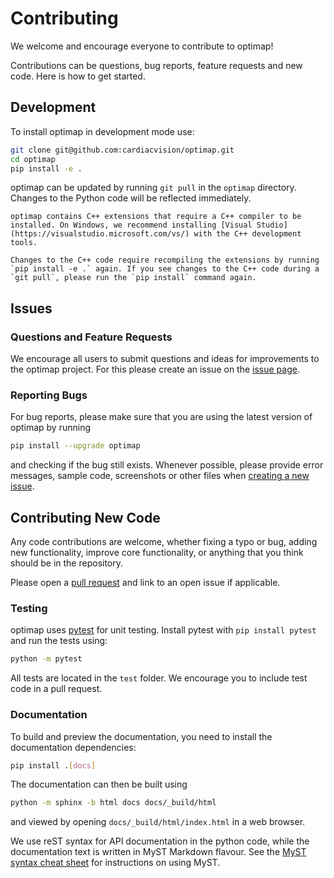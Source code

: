 # Contributing

We welcome and encourage everyone to contribute to optimap!

Contributions can be questions, bug reports, feature requests and new code.
Here is how to get started.

## Development

To install optimap in development mode use:

```bash
git clone git@github.com:cardiacvision/optimap.git
cd optimap
pip install -e .
```

optimap can be updated by running `git pull` in the `optimap` directory. Changes to the Python code will be reflected immediately.

```{note}
optimap contains C++ extensions that require a C++ compiler to be installed. On Windows, we recommend installing [Visual Studio](https://visualstudio.microsoft.com/vs/) with the C++ development tools.
```

```{warning}
Changes to the C++ code require recompiling the extensions by running `pip install -e .` again. If you see changes to the C++ code during a `git pull`, please run the `pip install` command again.
```

## Issues

### Questions and Feature Requests

We encourage all users to submit questions and ideas for improvements to the optimap project.
For this please create an issue on the [issue page](https://github.com/cardiacvision/optimap/issues).

### Reporting Bugs

For bug reports, please make sure that you are using the latest version of optimap by running

```bash
pip install --upgrade optimap
```

and checking if the bug still exists. Whenever possible, please provide error messages, sample code, screenshots or other files when [creating a new issue](https://github.com/cardiacvision/optimap/issues/new).

## Contributing New Code

Any code contributions are welcome, whether fixing a typo or bug, adding new functionality, improve core functionality, or anything that you think should be in the repository.

Please open a [pull request](https://github.com/cardiacvision/optimap/pulls) and link to an open issue if applicable.

### Testing

optimap uses [pytest](https://docs.pytest.org/en/stable/) for unit testing. Install pytest with `pip install pytest` and run the tests using:

```bash
python -m pytest
```

All tests are located in the `test` folder. We encourage you to include test code in a pull request.

### Documentation

To build and preview the documentation, you need to install the documentation dependencies:

```bash
pip install .[docs]
```

The documentation can then be built using

```bash
python -m sphinx -b html docs docs/_build/html
```

and viewed by opening `docs/_build/html/index.html` in a web browser.

We use reST syntax for API documentation in the python code, while the documentation text is written in MyST Markdown flavour. See the [MyST syntax cheat sheet](https://jupyterbook.org/en/stable/reference/cheatsheet.html) for instructions on using MyST.
